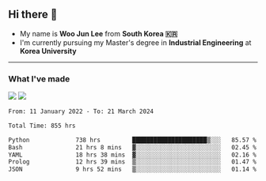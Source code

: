 ## Hi there 👋

- My name is **Woo Jun Lee** from **South Korea 🇰🇷**
- I'm currently pursuing my Master's degree in **Industrial Engineering** at **Korea University**

---

### What I've made

<a href="https://share.streamlit.io/tomtom1103/kuiai_hackathon_2022/main/JL_app.py"><img src="https://img.shields.io/badge/Journey Lee-161B22?style=for-the-badge&logo=streamlit&logoColor=FF4B4B"/></a> <a href="https://jeon-100.github.io/Dangzang/"><img src="https://img.shields.io/badge/당신을 위한 장학금, 당장!-161B22?style=for-the-badge&logo=react&logoColor=#61DAFB"/></a>

<!--START_SECTION:waka-->

```txt
From: 11 January 2022 - To: 21 March 2024

Total Time: 855 hrs

Python             738 hrs         █████████████████████▒░░░   85.57 %
Bash               21 hrs 8 mins   ▓░░░░░░░░░░░░░░░░░░░░░░░░   02.45 %
YAML               18 hrs 38 mins  ▓░░░░░░░░░░░░░░░░░░░░░░░░   02.16 %
Prolog             12 hrs 39 mins  ▒░░░░░░░░░░░░░░░░░░░░░░░░   01.47 %
JSON               9 hrs 52 mins   ▒░░░░░░░░░░░░░░░░░░░░░░░░   01.14 %
```

<!--END_SECTION:waka-->
